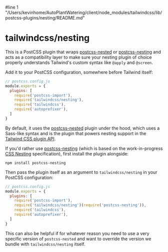 #line 1 "/Users/kevinhome/AutoPlantWatering/client/node_modules/tailwindcss/lib/postcss-plugins/nesting/README.md"
# tailwindcss/nesting

This is a PostCSS plugin that wraps [postcss-nested](https://github.com/postcss/postcss-nested) or [postcss-nesting](https://github.com/csstools/postcss-plugins/tree/main/plugins/postcss-nesting) and acts as a compatibility layer to make sure your nesting plugin of choice properly understands Tailwind's custom syntax like `@apply` and `@screen`.

Add it to your PostCSS configuration, somewhere before Tailwind itself:

```js
// postcss.config.js
module.exports = {
  plugins: [
    require('postcss-import'),
    require('tailwindcss/nesting'),
    require('tailwindcss'),
    require('autoprefixer'),
  ]
}
```

By default, it uses the [postcss-nested](https://github.com/postcss/postcss-nested) plugin under the hood, which uses a Sass-like syntax and is the plugin that powers nesting support in the [Tailwind CSS plugin API](https://tailwindcss.com/docs/plugins#css-in-js-syntax).

If you'd rather use [postcss-nesting](https://github.com/csstools/postcss-plugins/tree/main/plugins/postcss-nesting) (which is based on the work-in-progress [CSS Nesting](https://drafts.csswg.org/css-nesting-1/) specification), first install the plugin alongside:

```shell
npm install postcss-nesting
```

Then pass the plugin itself as an argument to `tailwindcss/nesting` in your PostCSS configuration:

```js
// postcss.config.js
module.exports = {
  plugins: [
    require('postcss-import'),
    require('tailwindcss/nesting')(require('postcss-nesting')),
    require('tailwindcss'),
    require('autoprefixer'),
  ]
}
```

This can also be helpful if for whatever reason you need to use a very specific version of `postcss-nested` and want to override the version we bundle with `tailwindcss/nesting` itself.

